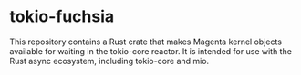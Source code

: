 tokio-fuchsia
=============

This repository contains a Rust crate that makes Magenta kernel objects
available for waiting in the tokio-core reactor. It is intended for use
with the Rust async ecosystem, including tokio-core and mio.
